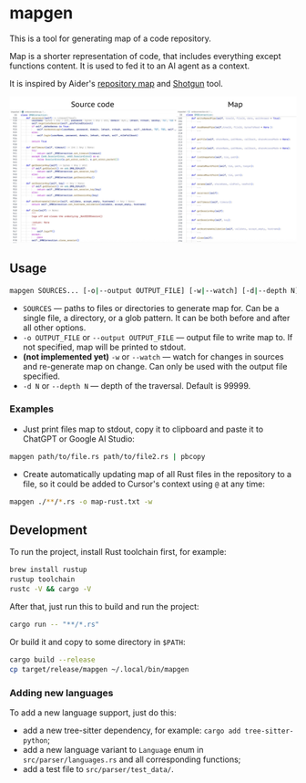 # mapgen

This is a tool for generating map of a code repository.

Map is a shorter representation of code, that includes everything except functions content.  It is used to fed it to an AI agent as a context.

It is inspired by Aider's [repository map](https://aider.chat/docs/repomap.html) and [Shotgun](https://github.com/glebkudr/shotgun_code) tool.

![Example](example.jpg)

## Usage

```bash
mapgen SOURCES... [-o|--output OUTPUT_FILE] [-w|--watch] [-d|--depth N]
```
- `SOURCES` — paths to files or directories to generate map for.  Can be a single file, a directory, or a glob pattern.  It can be both before and after all other options.
- `-o OUTPUT_FILE` or `--output OUTPUT_FILE` — output file to write map to.  If not specified, map will be printed to stdout.
- **(not implemented yet)** `-w` or `--watch` — watch for changes in sources and re-generate map on change.  Can only be used with the output file specified.
- `-d N` or `--depth N` — depth of the traversal.  Default is 99999.

### Examples

- Just print files map to stdout, copy it to clipboard and paste it to ChatGPT or Google AI Studio:
```bash
mapgen path/to/file.rs path/to/file2.rs | pbcopy
```

- Create automatically updating map of all Rust files in the repository to a file, so it could be added to Cursor's context using `@` at any time:
```bash
mapgen ./**/*.rs -o map-rust.txt -w
```

## Development

To run the project, install Rust toolchain first, for example:
```bash
brew install rustup
rustup toolchain
rustc -V && cargo -V
```

After that, just run this to build and run the project:
```bash
cargo run -- "**/*.rs"
```

Or build it and copy to some directory in `$PATH`:
```bash
cargo build --release
cp target/release/mapgen ~/.local/bin/mapgen
```

### Adding new languages

To add a new language support, just do this:
- add a new tree-sitter dependency, for example: `cargo add tree-sitter-python`;
- add a new language variant to `Language` enum in `src/parser/languages.rs` and all corresponding functions;
- add a test file to `src/parser/test_data/`.
